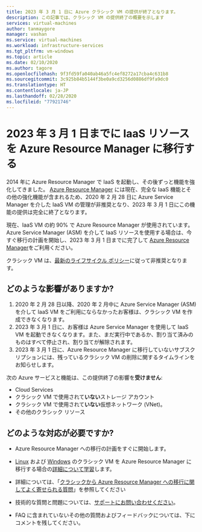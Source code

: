 ```yaml
---
title: 2023 年 3 月 1 日に Azure クラシック VM の提供が終了となります。
description: この記事では、クラシック VM の提供終了の概要を示します
services: virtual-machines
author: tanmaygore
manager: vashan
ms.service: virtual-machines
ms.workload: infrastructure-services
ms.tgt_pltfrm: vm-windows
ms.topic: article
ms.date: 02/10/2020
ms.author: tagore
ms.openlocfilehash: 9f3fd59fa040ab46a5fc4ef8272a17cba4c631b8
ms.sourcegitcommit: 3c925b84b5144f3be0a9cd3256d0886df9fa9dc0
ms.translationtype: HT
ms.contentlocale: ja-JP
ms.lasthandoff: 02/28/2020
ms.locfileid: "77921746"
---
```

# <a name="migrate-your-iaas-resources-to-azure-resource-manager-by-march-1-2023"></a>2023 年 3 月 1 日までに IaaS リソースを Azure Resource Manager に移行する 

2014 年に Azure Resource Manager で IaaS を起動し、その後ずっと機能を強化してきました。 [Azure Resource Manager](https://azure.microsoft.com/features/resource-manager/) には現在、完全な IaaS 機能とその他の強化機能が含まれるため、2020 年 2 月 28 日に Azure Service Manager を介した IaaS VM の管理が非推奨となり、2023 年 3 月 1 日にこの機能の提供は完全に終了となります。 

現在、IaaS VM の約 90% で Azure Resource Manager が使用されています。 Azure Service Manager (ASM) を介して IaaS リソースを使用する場合は、今すぐ移行の計画を開始し、2023 年 3 月 1 日までに完了して [Azure Resource Manager](https://docs.microsoft.com/azure/azure-resource-manager/management/)をご利用ください。

クラシック VM は、[最新のライフサイクル ポリシー](https://support.microsoft.com/help/30881/modern-lifecycle-policy)に従って非推奨となります。

## <a name="how-does-this-affect-me"></a>どのような影響がありますか? 

1) 2020 年 2 月 28 日以降、2020 年 2 月中に Azure Service Manager (ASM) を介して IaaS VM をご利用にならなかったお客様は、クラシック VM を作成できなくなります。 
2) 2023 年 3 月 1 日に、お客様は Azure Service Manager を使用して IaaS VM を起動できなくなります。また、まだ実行中であるか、割り当て済みのものはすべて停止され、割り当てが解除されます。 
2) 2023 年 3 月 1 日に、Azure Resource Manager に移行していないサブスクリプションには、残っているクラシック VM の削除に関するタイムラインをお知らせします。  

次の Azure サービスと機能は、この提供終了の影響を**受けません**: 
- Cloud Services 
- クラシック VM で使用されて**いない**ストレージ アカウント 
- クラシック VM で使用されて**いない**仮想ネットワーク (VNet)。 
- その他のクラシック リソース

## <a name="what-actions-should-i-take"></a>どのような対応が必要ですか? 

- Azure Resource Manager への移行の計画をすぐに開始します。 

- [Linux](./linux/migration-classic-resource-manager-plan.md) および [Windows](./windows/migration-classic-resource-manager-plan.md) のクラシック VM を Azure Resource Manager に移行する場合の[詳細について学習](https://docs.microsoft.com/azure/virtual-machines/windows/migration-classic-resource-manager-overview)します。

- 詳細については、「[クラシックから Azure Resource Manager への移行に関してよく寄せられる質問](https://docs.microsoft.com/azure/virtual-machines/windows/migration-classic-resource-manager-faq)」を参照してください

- 技術的な質問と問題については、[サポートにお問い合わせください](https://portal.azure.com/#blade/Microsoft_Azure_Support/HelpAndSupportBlade/newsupportrequest)。

- FAQ に含まれていないその他の質問およびフィードバックについては、下にコメントを残してください。
